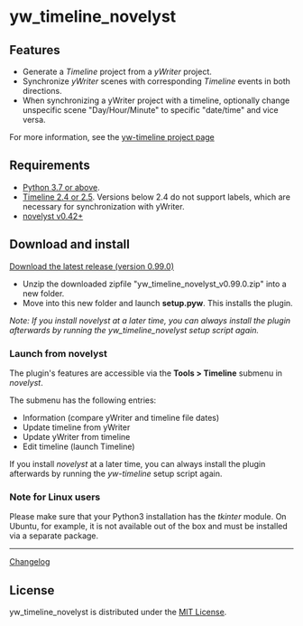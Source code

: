 # yw_timeline_novelyst

## Features

- Generate a *Timeline* project from a *yWriter* project.
- Synchronize *yWriter* scenes with corresponding *Timeline* events in both directions.
- When synchronizing a yWriter project with a timeline, optionally change unspecific scene "Day/Hour/Minute" to specific "date/time" and vice versa.
 
 For more information, see the [yw-timeline project page](https://peter88213.github.io/yw-timeline)
 
## Requirements

- [Python 3.7 or above](https://www.python.org). 
- [Timeline 2.4 or 2.5](https://sourceforge.net/projects/thetimelineproj/). Versions below 2.4 do not support labels, which are necessary for synchronization with yWriter.
- [novelyst v0.42+](https://peter88213.github.io/novelyst) 


## Download and install

[Download the latest release (version 0.99.0)](https://raw.githubusercontent.com/peter88213/yw_timeline_novelyst/main/dist/yw_timeline_novelyst_v0.99.0.zip)

- Unzip the downloaded zipfile "yw_timeline_novelyst_v0.99.0.zip" into a new folder.
- Move into this new folder and launch **setup.pyw**. This installs the plugin.

*Note: If you install *novelyst* at a later time, you can always install the plugin afterwards by running the *yw_timeline_novelyst* setup script again.*

### Launch from novelyst

The plugin's features are accessible via the **Tools > Timeline** submenu in *novelyst*.

The submenu has the following entries:

- Information (compare yWriter and timeline file dates)
- Update timeline from yWriter
- Update yWriter from timeline
- Edit timeline (launch Timeline)

If you install *novelyst* at a later time, you can always install the plugin afterwards by running the *yw-timeline* setup script again.

### Note for Linux users

Please make sure that your Python3 installation has the *tkinter* module. On Ubuntu, for example, it is not available out of the box and must be installed via a separate package. 

------------------------------------------------------------------

[Changelog](changelog)

## License

yw_timeline_novelyst is distributed under the [MIT License](http://www.opensource.org/licenses/mit-license.php).


 




